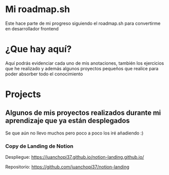 # Mi roadmap.sh

Este hace parte de mi progreso siguiendo el roadmap.sh para convertirme en desarrollador frontend

# ¿Que hay aquí?

Aquí podrás evidenciar cada uno de mis anotaciones, también los ejercicios que he realizado y además algunos proyectos pequeños que realice para poder absorber todo el conocimiento

# Projects

## Algunos de mis proyectos realizados durante mi aprendizaje que ya están desplegados

Se que aún no llevo muchos pero poco a poco los iré añadiendo :)

### Copy de Landing de Notion

Despliegue: <https://juanchopi37.github.io/notion-landing.github.io/>

Repositorio: <https://github.com/juanchopi37/notion-landing>
